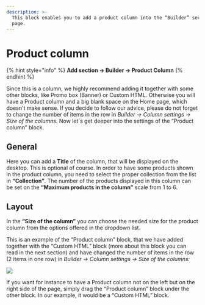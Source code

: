 ```yaml
---
description: >-
  This block enables you to add a product column into the “Builder” section on a
  page.
---
```


# Product column

{% hint style="info" %}
**Add section -> Builder -> Product Column**
{% endhint %}

&#x20; Since this is a column, we highly recommend adding it together with some other blocks, like Promo box (Banner) or Custom HTML. Otherwise you will have a Product column and a big blank space on the Home page, which doesn't make sense. If you decide to follow our advice, please do not forget to change the number of items in the row in _Builder -> Column settings -> Size of the columns._ Now let´s get deeper into the settings of the “Product column” block.

## General

&#x20;Here you can add a **Title** of the column, that will be displayed on the desktop. This is optional of course. In order to have some products shown in the product column, you need to select the proper collection from the list in **“Collection”**. The number of the products displayed in this column can be set on the **“Maximum products in the column”** scale from 1 to 6.

## Layout

&#x20;In the **“Size of the column”** you can choose the needed size for the product column from the options offered in the dropdown list.

&#x20;This is an example of the “Product column” block, that we have added together with the “Custom HTML” block (more about this block you can read in the next section) and have changed the number of items in the row (2 items in one row) in _Builder -> Column settings -> Size of the columns:_&#x20;

![](<../../.gitbook/assets/Screenshot\_4 (2).png>)

&#x20;If you want for instance to have a Product column not on the left but on the right side of the page, simply drag the “Product column” block under the other block. In our example, it would be a “Custom HTML” block.
